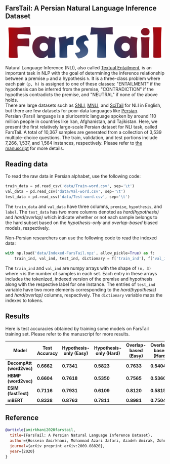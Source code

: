 ## FarsTail: A Persian Natural Language Inference Dataset


![alt-text](./farstail.png)

Natural Language Inference (NLI), also called [Textual Entailment](https://en.wikipedia.org/wiki/Textual_entailment), is an important task in NLP with the goal of determining the inference relationship between a premise `p` and a hypothesis `h`. It is a three-class problem where each pair `(p, h)` is assigned to one of these classes: "ENTAILMENT" if the hypothesis can be inferred from the premise, "CONTRADICTION" if the hypothesis contradicts the premise, and "NEUTRAL" if none of the above holds. 
<br>There are large datasets such as [SNLI](https://www.aclweb.org/anthology/D15-1075/), [MNLI](https://www.aclweb.org/anthology/N18-1101/), and [SciTail](https://www.aaai.org/ocs/index.php/AAAI/AAAI18/paper/viewFile/17368/16067) for NLI in English, but there are few datasets for poor-data languages like [Persian](https://en.wikipedia.org/wiki/Persian_language). 
<br>Persian (Farsi) language is a pluricentric language spoken by around 110 million people in countries like Iran, Afghanistan, and Tajikistan. Here, we present the first relatively large-scale Persian dataset for NLI task, called FarsTail. A total of 10,367 samples are generated from a collection of 3,539 multiple-choice questions. The train, validation, and test portions include 7,266, 1,537, and 1,564 instances, respectively. Please refer to [the manuscript](https://arxiv.org/abs/2009.08820) for more details.

## Reading data
To read the raw data in Persian alphabet, use the following code:
```python
train_data = pd.read_csv('data/Train-word.csv', sep='\t')
val_data = pd.read_csv('data/Val-word.csv', sep='\t')
test_data = pd.read_csv('data/Test-word.csv', sep='\t')
```
The `train_data` and `val_data` have three columns, `premise`, `hypothesis`, and `label`. The `test_data` has two more columns denoted as *hard(hypothesis)* and *hard(overlap)* which indicate whether or not each sample belongs to the hard subset based on the *hypothesis-only* and *overlap-based* biased models, respectively.

Non-Persian researchers can use the following code to read the indexed data:
```python
with np.load('data/Indexed-FarsTail.npz', allow_pickle=True) as f:
    train_ind, val_ind, test_ind, dictionary = f['train_ind'], f['val_ind'], f['test_ind'], f['dictionary'].item()
```
The `train_ind` and `val_ind` are numpy arrays with the shape of `(n, 3)` where `n` is the number of samples in each set. Each entry in these arrays includes the tokenized, indexed version of the premise and hypothesis along with the respective label for one instance. The entries of `test_ind` variable have two more elements corresponding to the *hard(hypothesis)* and *hard(overlap)* columns, respectively. The `dictionary` variable maps the indexes to tokens.


## Results
Here is test accuracies obtained by training some models on FarsTail training set. Please refer to the manuscript for more results. 

| Model | Test Accuracy | Hypothesis-only (Easy) | Hypothesis-only (Hard) | Overlap-based (Easy) | Overlap-based (Hard) |
| --- | --- | --- | --- | --- | --- |
|**DecompAtt (word2vec)** | **0.6662** | **0.7341** | **0.5823** | **0.7633** | **0.5404**|
|**HBMP (word2vec)** | **0.6604** | **0.7618** | **0.5350** | **0.7565** | **0.5360** |
|**ESIM (fastText)** | **0.7116** | **0.7931** | **0.6109** | **0.8120** | **0.5815** |
|**mBERT** | **0.8338** | **0.8763** | **0.7811** | **0.8981** | **0.7504** |


## Reference

```bibtex
@article{amirkhani2020farstail,
  title={FarsTail: A Persian Natural Language Inference Dataset},
  author={Hossein Amirkhani, Mohammad Azari Jafari, Azadeh Amirak, Zohreh Pourjafari, Soroush Faridan Jahromi, and Zeinab Kouhkan},
  journal={arXiv preprint arXiv:2009.08820},
  year={2020}
}
```
